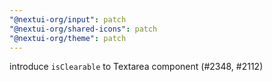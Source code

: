 ```yaml
---
"@nextui-org/input": patch
"@nextui-org/shared-icons": patch
"@nextui-org/theme": patch
---
```


introduce `isClearable` to Textarea component (#2348, #2112)
